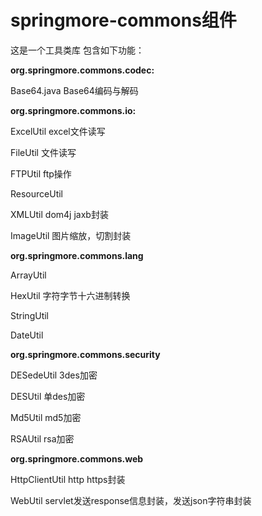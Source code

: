 <div>
	<h1>springmore-commons组件</h1>
	<p>这是一个工具类库 包含如下功能：</p>

	

<strong>org.springmore.commons.codec:</strong>
<p>Base64.java Base64编码与解码</p>

</div>
<div>	

<strong>org.springmore.commons.io:</strong>
<p>ExcelUtil excel文件读写</p>
<p>FileUtil 文件读写</p>
<p>FTPUtil ftp操作</p>
<p>ResourceUtil</p>
<p>XMLUtil dom4j jaxb封装</p>
<p>ImageUtil 图片缩放，切割封装</p>

</div>

<div>

<strong>org.springmore.commons.lang</strong>
<p>ArrayUtil</p>
<p>HexUtil 字符字节十六进制转换</p>
<p>StringUtil</p>
<p>DateUtil</p>

</div>

<div>

<strong>org.springmore.commons.security</strong>
<p>DESedeUtil 3des加密</p>
<p>DESUtil 单des加密</p>
<p>Md5Util md5加密</p>
<p>RSAUtil rsa加密</p>

</div>


<strong>org.springmore.commons.web</strong>
<p>HttpClientUtil http https封装</p>
<p>WebUtil servlet发送response信息封装，发送json字符串封装</p>

